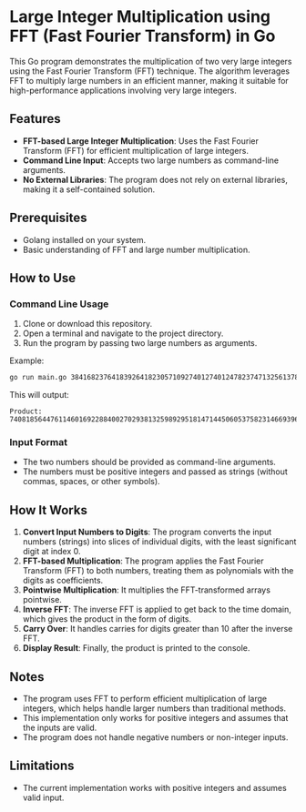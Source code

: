# Large Integer Multiplication using FFT (Fast Fourier Transform) in Go

This Go program demonstrates the multiplication of two very large integers using the Fast Fourier Transform (FFT) technique. The algorithm leverages FFT to multiply large numbers in an efficient manner, making it suitable for high-performance applications involving very large integers.

## Features

- **FFT-based Large Integer Multiplication**: Uses the Fast Fourier Transform (FFT) for efficient multiplication of large integers.
- **Command Line Input**: Accepts two large numbers as command-line arguments.
- **No External Libraries**: The program does not rely on external libraries, making it a self-contained solution.

## Prerequisites

- Golang installed on your system.
- Basic understanding of FFT and large number multiplication.

## How to Use

### Command Line Usage

1. Clone or download this repository.
2. Open a terminal and navigate to the project directory.
3. Run the program by passing two large numbers as arguments.

Example:

```bash
go run main.go 3841682376418392641823057109274012740124782374713256137851342713874613741713829704 19283701563240141570740147262317641246123469823146213946213894612642319000000000
```

This will output:

```
Product: 74081856447611460169228840027029381325989295181471445060537582314669396748922631925913987093072481750102917096092877111278600359360827827535040229643576000000000
```

### Input Format

- The two numbers should be provided as command-line arguments.
- The numbers must be positive integers and passed as strings (without commas, spaces, or other symbols).

## How It Works

1. **Convert Input Numbers to Digits**: The program converts the input numbers (strings) into slices of individual digits, with the least significant digit at index 0.
2. **FFT-based Multiplication**: The program applies the Fast Fourier Transform (FFT) to both numbers, treating them as polynomials with the digits as coefficients.
3. **Pointwise Multiplication**: It multiplies the FFT-transformed arrays pointwise.
4. **Inverse FFT**: The inverse FFT is applied to get back to the time domain, which gives the product in the form of digits.
5. **Carry Over**: It handles carries for digits greater than 10 after the inverse FFT.
6. **Display Result**: Finally, the product is printed to the console.

## Notes

- The program uses FFT to perform efficient multiplication of large integers, which helps handle larger numbers than traditional methods.
- This implementation only works for positive integers and assumes that the inputs are valid.
- The program does not handle negative numbers or non-integer inputs.

## Limitations

- The current implementation works with positive integers and assumes valid input.
